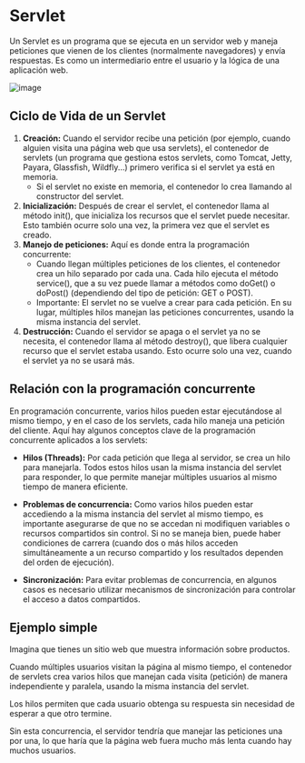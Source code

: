 # Servlet

Un Servlet es un programa que se ejecuta en un servidor web y maneja peticiones que vienen de los clientes (normalmente navegadores) y envía respuestas. Es como un intermediario entre el usuario y la lógica de una aplicación web.

![image](https://github.com/user-attachments/assets/761c327d-0748-4fb5-893f-3a3a2035f165)


## Ciclo de Vida de un Servlet
1. **Creación:** Cuando el servidor recibe una petición (por ejemplo, cuando alguien visita una página web que usa servlets), el contenedor de servlets (un programa que gestiona estos servlets, como Tomcat, Jetty, Payara, Glassfish, Wildfly...) primero verifica si el servlet ya está en memoria.
   - Si el servlet no existe en memoria, el contenedor lo crea llamando al constructor del servlet.
3. **Inicialización:** Después de crear el servlet, el contenedor llama al método init(), que inicializa los recursos que el servlet puede necesitar. Esto también ocurre solo una vez, la primera vez que el servlet es creado.
4. **Manejo de peticiones:** Aquí es donde entra la programación concurrente:
    - Cuando llegan múltiples peticiones de los clientes, el contenedor crea un hilo separado por cada una. Cada hilo ejecuta el método service(), que a su vez puede llamar a métodos como doGet() o doPost() (dependiendo del tipo de petición: GET o POST).
    - Importante: El servlet no se vuelve a crear para cada petición. En su lugar, múltiples hilos manejan las peticiones concurrentes, usando la misma instancia del servlet.
5. **Destrucción:** Cuando el servidor se apaga o el servlet ya no se necesita, el contenedor llama al método destroy(), que libera cualquier recurso que el servlet estaba usando. Esto ocurre solo una vez, cuando el servlet ya no se usará más.

## Relación con la programación concurrente

En programación concurrente, varios hilos pueden estar ejecutándose al mismo tiempo, y en el caso de los servlets, cada hilo maneja una petición del cliente. Aquí hay algunos conceptos clave de la programación concurrente aplicados a los servlets:

- **Hilos (Threads):** Por cada petición que llega al servidor, se crea un hilo para manejarla. Todos estos hilos usan la misma instancia del servlet para responder, lo que permite manejar múltiples usuarios al mismo tiempo de manera eficiente.

- **Problemas de concurrencia:** Como varios hilos pueden estar accediendo a la misma instancia del servlet al mismo tiempo, es importante asegurarse de que no se accedan ni modifiquen variables o recursos compartidos sin control. Si no se maneja bien, puede haber condiciones de carrera (cuando dos o más hilos acceden simultáneamente a un recurso compartido y los resultados dependen del orden de ejecución).

- **Sincronización:** Para evitar problemas de concurrencia, en algunos casos es necesario utilizar mecanismos de sincronización para controlar el acceso a datos compartidos.

## Ejemplo simple

Imagina que tienes un sitio web que muestra información sobre productos. 

Cuando múltiples usuarios visitan la página al mismo tiempo, el contenedor de servlets crea varios hilos que manejan cada visita (petición) de manera independiente y paralela, usando la misma instancia del servlet. 

Los hilos permiten que cada usuario obtenga su respuesta sin necesidad de esperar a que otro termine.

Sin esta concurrencia, el servidor tendría que manejar las peticiones una por una, lo que haría que la página web fuera mucho más lenta cuando hay muchos usuarios.
